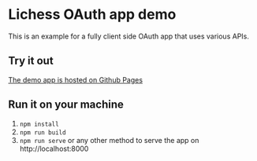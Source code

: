 # Lichess OAuth app demo

This is an example for a fully client side OAuth app that uses various APIs.

## Try it out

[The demo app is hosted on Github Pages](https://lichess-org.github.io/api-demo/)

## Run it on your machine

1. `npm install`
1. `npm run build`
1. `npm run serve` or any other method to serve the app on http://localhost:8000
